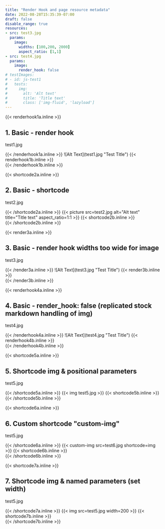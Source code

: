 ```yaml
---
title: "Render Hook and page resource metadata"
date: 2022-08-28T15:35:39-07:00
draft: false
disable_range: true
resources:
- src: test3.jpg
  params: 
    image:
      widths: [100,200, 2000]
      aspect_ratio: [1,1]
- src: test4.jpg
  params: 
    image:
      render_hook: false
# testImages:
# - id: js-test1
#   tests:
#     img:
#       alt: 'Alt text'
#       title: 'Title text'
#       class: ['img-fluid', 'lazyload']
--- 
```

{{< renderhook1a.inline >}}
<div class="col-md-6 render-hook-test" id="js-test1">
  <h2>1. Basic - render hook</h2>
  <p>test1.jpg</p>
{{< /renderhook1a.inline >}}
![Alt Text](test1.jpg "Test Title")
{{< renderhook1b.inline >}}
<div id="js-test1-results"></div>
</div>
{{< /renderhook1b.inline >}}

{{< shortcode2a.inline >}}
<div class="col-md-6 render-hook-test" id="js-test2">
  <h2>2. Basic - shortcode</h2>
  <p>test2.jpg</p>
{{< /shortcode2a.inline >}}
{{< picture src=test2.jpg alt="Alt text" title="Title text" aspect_ratio=1:1 >}}
{{< shortcode2b.inline >}}
<div id="js-test2-results"></div>
</div>
{{< /shortcode2b.inline >}}




{{< render3a.inline >}}
<div class="col-md-6 render-hook-test" id="js-test3">
  <h2>3. Basic - render hook widths too wide for image</h2>
  <p>test3.jpg</p>
{{< /render3a.inline >}}
![Alt Text](test3.jpg "Test Title")
{{< render3b.inline >}}
<div id="js-test3-results"></div>
</div>
{{< /render3b.inline >}}

{{< renderhook4a.inline >}}
<div class="col-md-6 render-hook-test" id="js-test4">
  <h2>4. Basic - render_hook: false (replicated stock markdown handling of img)</h2>
  <p>test4.jpg</p>
{{< /renderhook4a.inline >}}
![Alt Text](test4.jpg "Test Title")
{{< renderhook4b.inline >}}
<div id="js-test1-results"></div>
</div>
{{< /renderhook4b.inline >}}

{{< shortcode5a.inline >}}
<div class="col-md-6 render-hook-test" id="js-test5">
  <h2>5. Shortcode img & positional parameters</h2>
  <p>test5.jpg</p>
{{< /shortcode5a.inline >}}
{{< img test5.jpg >}}
{{< shortcode5b.inline >}}
<div id="js-test5-results"></div>
</div>
{{< /shortcode5b.inline >}}


{{< shortcode6a.inline >}}
<div class="col-md-6 render-hook-test" id="js-test6">
  <h2>6. Custom shortcode "custom-img"</h2>
  <p>test5.jpg</p>
{{< /shortcode6a.inline >}}
{{< custom-img src=test6.jpg shortcode=img >}}
{{< shortcode6b.inline >}}
<div id="js-test6-results"></div>
</div>
{{< /shortcode6b.inline >}}

{{< shortcode7a.inline >}}
<div class="col-md-6 render-hook-test" id="js-test5">
  <h2>7. Shortcode img & named parameters (set width)</h2>
  <p>test5.jpg</p>
{{< /shortcode7a.inline >}}
{{< img src=test5.jpg width=200 >}}
{{< shortcode7b.inline >}}
<div id="js-test5-results"></div>
</div>
{{< /shortcode7b.inline >}}
